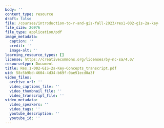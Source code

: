 ```yaml
---
body: ''
content_type: resource
draft: false
file: /courses/introduction-to-r-and-gis-fall-2023/res1-002-gis-2a-key-concepts_transcript.pdf
file_size: 26976
file_type: application/pdf
image_metadata:
  caption: ''
  credit: ''
  image-alt: ''
learning_resource_types: []
license: https://creativecommons.org/licenses/by-nc-sa/4.0/
resourcetype: Document
title: Res.1-002-GIS-2a-Key-Concepts_transcript.pdf
uid: 58c5b9bd-4604-4d34-b69f-0ae91ecd0a3f
video_files:
  archive_url: ''
  video_captions_file: ''
  video_thumbnail_file: ''
  video_transcript_file: ''
video_metadata:
  video_speakers: ''
  video_tags: ''
  youtube_description: ''
  youtube_id: ''
---
```

